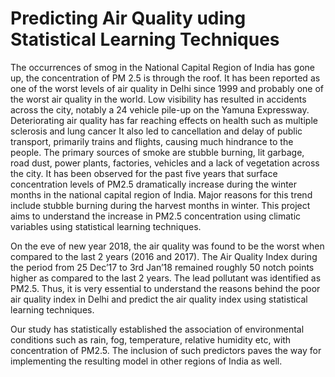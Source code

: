 # Predicting Air Quality uding Statistical Learning Techniques
The occurrences of smog in the National Capital Region of India has gone up, the concentration of PM 2.5 is through the roof. It has been reported as one of the worst levels of air quality in Delhi since 1999 and probably one of the worst air quality in the world. Low visibility has resulted in accidents across the city, notably a 24 vehicle pile-up on the Yamuna Expressway. Deteriorating air quality has far reaching effects on health such as multiple sclerosis and lung cancer It also led to cancellation and delay of public transport, primarily trains and flights, causing much hindrance to the people. The primary sources of smoke are stubble burning, lit garbage, road dust, power plants, factories, vehicles and a lack of vegetation across the city. It has been observed for the past five years that surface concentration levels of PM2.5 dramatically increase during the winter months in the national capital region of India. Major reasons for this trend include stubble burning during the harvest months in winter. This project aims to understand the increase in PM2.5 concentration using climatic variables using statistical learning techniques.

On the eve of new year 2018, the air quality was found to be the worst when compared to the last 2 years (2016 and 2017). The Air Quality Index during the period from 25 Dec’17 to 3rd Jan’18 remained roughly 50 notch points higher as compared to the last 2 years. The lead pollutant was identified as PM2.5. Thus, it is very essential to understand the reasons behind the poor air quality index in Delhi and predict the air quality index using statistical learning techniques.

Our study has statistically established the association of environmental conditions such as rain, fog, temperature, relative humidity etc, with concentration of PM2.5. The inclusion of such predictors paves the way for implementing the resulting model in other regions of India as well.
